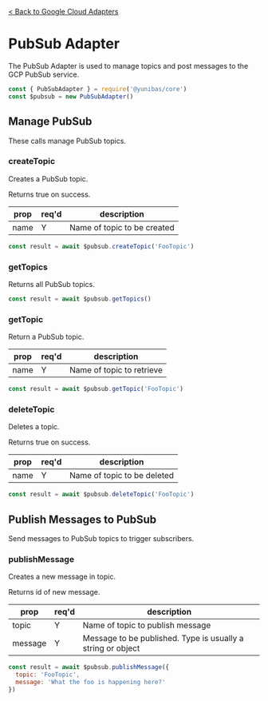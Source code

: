 [< Back to Google Cloud Adapters](../README.md)

# PubSub Adapter

The PubSub Adapter is used to manage topics and post messages to the GCP PubSub service.

```js
const { PubSubAdapter } = require('@yunibas/core')
const $pubsub = new PubSubAdapter()
```

## Manage PubSub

These calls manage PubSub topics.

### createTopic

Creates a PubSub topic.

Returns true on success.

| prop     | req'd | description                                    |
| -------- | ----- | ---------------------------------------------- |
| name     | Y     | Name of topic to be created                  |

```js
const result = await $pubsub.createTopic('FooTopic')
```

### getTopics

Returns all PubSub topics.


```js
const result = await $pubsub.getTopics()
```

### getTopic

Return a PubSub topic.

| prop     | req'd | description                                    |
| -------- | ----- | ---------------------------------------------- |
| name     | Y     | Name of topic to retrieve                  |


```js
const result = await $pubsub.getTopic('FooTopic')
```

### deleteTopic

Deletes a topic.

Returns true on success.

| prop     | req'd | description                                    |
| -------- | ----- | ---------------------------------------------- |
| name     | Y     | Name of topic to be deleted                  |


```js
const result = await $pubsub.deleteTopic('FooTopic')
```

## Publish Messages to PubSub

Send messages to PubSub topics to trigger subscribers.

### publishMessage

Creates a new message in topic.

Returns id of new message.

| prop     | req'd | description                                    |
| -------- | ----- | ---------------------------------------------- |
| topic     | Y     | Name of topic to publish message                  |
| message | Y | Message to be published.  Type is usually a string or object |

```js
const result = await $pubsub.publishMessage({
  topic: 'FooTopic',
  message: 'What the foo is happening here?'
})
```
